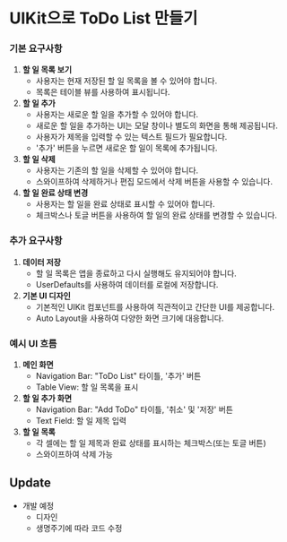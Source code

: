 UIKit으로 ToDo List 만들기
==========

### **기본 요구사항**

1. **할 일 목록 보기**
    - 사용자는 현재 저장된 할 일 목록을 볼 수 있어야 합니다.
    - 목록은 테이블 뷰를 사용하여 표시됩니다.
2. **할 일 추가**
    - 사용자는 새로운 할 일을 추가할 수 있어야 합니다.
    - 새로운 할 일을 추가하는 UI는 모달 창이나 별도의 화면을 통해 제공됩니다.
    - 사용자가 제목을 입력할 수 있는 텍스트 필드가 필요합니다.
    - '추가' 버튼을 누르면 새로운 할 일이 목록에 추가됩니다.
3. **할 일 삭제**
    - 사용자는 기존의 할 일을 삭제할 수 있어야 합니다.
    - 스와이프하여 삭제하거나 편집 모드에서 삭제 버튼을 사용할 수 있습니다.
4. **할 일 완료 상태 변경**
    - 사용자는 할 일을 완료 상태로 표시할 수 있어야 합니다.
    - 체크박스나 토글 버튼을 사용하여 할 일의 완료 상태를 변경할 수 있습니다.

### **추가 요구사항**

1. **데이터 저장**
    - 할 일 목록은 앱을 종료하고 다시 실행해도 유지되어야 합니다.
    - UserDefaults를 사용하여 데이터를 로컬에 저장합니다.
2. **기본 UI 디자인**
    - 기본적인 UIKit 컴포넌트를 사용하여 직관적이고 간단한 UI를 제공합니다.
    - Auto Layout을 사용하여 다양한 화면 크기에 대응합니다.

### **예시 UI 흐름**

1. **메인 화면**
    - Navigation Bar: "ToDo List" 타이틀, '추가' 버튼
    - Table View: 할 일 목록을 표시
2. **할 일 추가 화면**
    - Navigation Bar: "Add ToDo" 타이틀, '취소' 및 '저장' 버튼
    - Text Field: 할 일 제목 입력
3. **할 일 목록**
    - 각 셀에는 할 일 제목과 완료 상태를 표시하는 체크박스(또는 토글 버튼)
    - 스와이프하여 삭제 가능


## Update

- 개발 예정
  - 디자인
  - 생명주기에 따라 코드 수정
